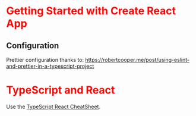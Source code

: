 <style type="text/css"> h1 { color: red; }</style>

<h1>Getting Started with Create React App</h1>

## Configuration

Prettier configuration thanks to: https://robertcooper.me/post/using-eslint-and-prettier-in-a-typescript-project

# TypeScript and React

Use the [TypeScript React CheatSheet](https://react-typescript-cheatsheet.netlify.app/docs/basic/getting-started/context).
